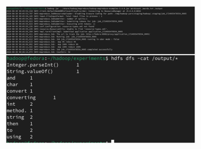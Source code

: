 ![](https://github.com/Jeciyazhini/DA/blob/main/Experiment_2/execution.png)
![](https://github.com/Jeciyazhini/DA/blob/main/Experiment_2/output.png)